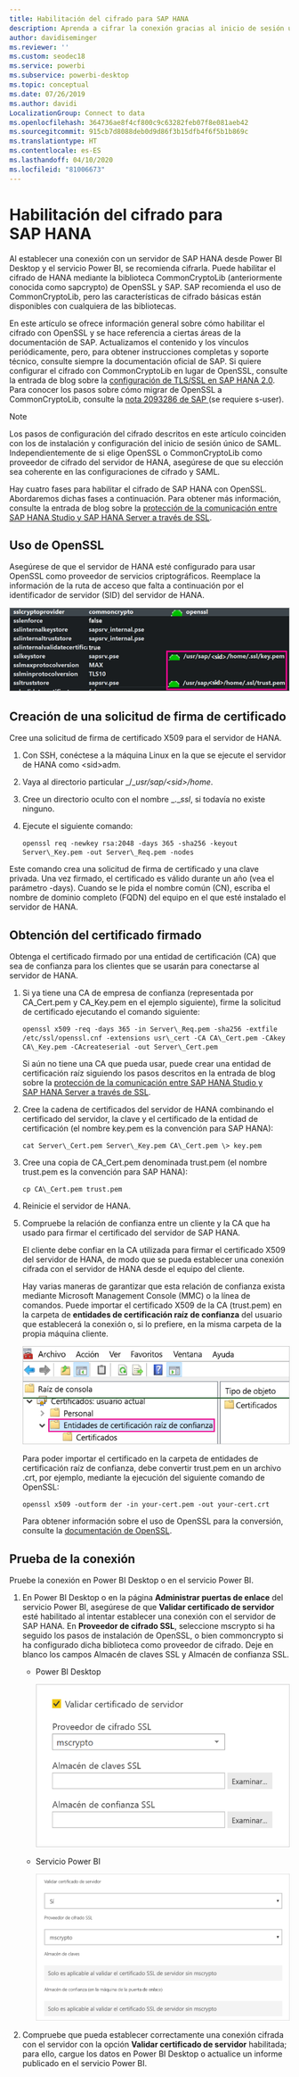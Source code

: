 ```yaml
---
title: Habilitación del cifrado para SAP HANA
description: Aprenda a cifrar la conexión gracias al inicio de sesión único de SAML al conectarse a un servidor de HANA desde Power BI.
author: davidiseminger
ms.reviewer: ''
ms.custom: seodec18
ms.service: powerbi
ms.subservice: powerbi-desktop
ms.topic: conceptual
ms.date: 07/26/2019
ms.author: davidi
LocalizationGroup: Connect to data
ms.openlocfilehash: 364736ae8f4cf800c9c63282feb07f8e081aeb42
ms.sourcegitcommit: 915cb7d8088deb0d9d86f3b15dfb4f6f5b1b869c
ms.translationtype: HT
ms.contentlocale: es-ES
ms.lasthandoff: 04/10/2020
ms.locfileid: "81006673"
---
```

# <a name="enable-encryption-for-sap-hana"></a>Habilitación del cifrado para SAP HANA

Al establecer una conexión con un servidor de SAP HANA desde Power BI Desktop y el servicio Power BI, se recomienda cifrarla. Puede habilitar el cifrado de HANA mediante la biblioteca CommonCryptoLib (anteriormente conocida como sapcrypto) de OpenSSL y SAP. SAP recomienda el uso de CommonCryptoLib, pero las características de cifrado básicas están disponibles con cualquiera de las bibliotecas.

En este artículo se ofrece información general sobre cómo habilitar el cifrado con OpenSSL y se hace referencia a ciertas áreas de la documentación de SAP. Actualizamos el contenido y los vínculos periódicamente, pero, para obtener instrucciones completas y soporte técnico, consulte siempre la documentación oficial de SAP. Si quiere configurar el cifrado con CommonCryptoLib en lugar de OpenSSL, consulte la entrada de blog sobre la [configuración de TLS/SSL en SAP HANA 2.0](https://blogs.sap.com/2018/11/13/how-to-configure-tlsssl-in-sap-hana-2.0/). Para conocer los pasos sobre cómo migrar de OpenSSL a CommonCryptoLib, consulte la [nota 2093286 de SAP ](https://launchpad.support.sap.com/#/notes/2093286) (se requiere s-user).

> [!NOTE]
> Los pasos de configuración del cifrado descritos en este artículo coinciden con los de instalación y configuración del inicio de sesión único de SAML. Independientemente de si elige OpenSSL o CommonCryptoLib como proveedor de cifrado del servidor de HANA, asegúrese de que su elección sea coherente en las configuraciones de cifrado y SAML.

Hay cuatro fases para habilitar el cifrado de SAP HANA con OpenSSL. Abordaremos dichas fases a continuación.  Para obtener más información, consulte la entrada de blog sobre la [protección de la comunicación entre SAP HANA Studio y SAP HANA Server a través de SSL](https://blogs.sap.com/2015/09/28/securing-the-communication-between-sap-hana-studio-and-sap-hana-server-through-ssl/).

## <a name="use-openssl"></a>Uso de OpenSSL

Asegúrese de que el servidor de HANA esté configurado para usar OpenSSL como proveedor de servicios criptográficos. Reemplace la información de la ruta de acceso que falta a continuación por el identificador de servidor (SID) del servidor de HANA.

![Proveedor de servicios criptográficos OpenSSL](media/desktop-sap-hana-encryption/ssl-crypto-provider.png)

## <a name="create-a-certificate-signing-request"></a>Creación de una solicitud de firma de certificado

Cree una solicitud de firma de certificado X509 para el servidor de HANA.

1. Con SSH, conéctese a la máquina Linux en la que se ejecute el servidor de HANA como \<sid\>adm.

1. Vaya al directorio particular _/__usr/sap/\<sid\>/home_.

1. Cree un directorio oculto con el nombre _.__ssl_, si todavía no existe ninguno.

1. Ejecute el siguiente comando:

    ```
    openssl req -newkey rsa:2048 -days 365 -sha256 -keyout Server\_Key.pem -out Server\_Req.pem -nodes
    ```

Este comando crea una solicitud de firma de certificado y una clave privada. Una vez firmado, el certificado es válido durante un año (vea el parámetro -days). Cuando se le pida el nombre común (CN), escriba el nombre de dominio completo (FQDN) del equipo en el que esté instalado el servidor de HANA.

## <a name="get-the-certificate-signed"></a>Obtención del certificado firmado

Obtenga el certificado firmado por una entidad de certificación (CA) que sea de confianza para los clientes que se usarán para conectarse al servidor de HANA.

1. Si ya tiene una CA de empresa de confianza (representada por CA\_Cert.pem y CA\_Key.pem en el ejemplo siguiente), firme la solicitud de certificado ejecutando el comando siguiente:

    ```
    openssl x509 -req -days 365 -in Server\_Req.pem -sha256 -extfile /etc/ssl/openssl.cnf -extensions usr\_cert -CA CA\_Cert.pem -CAkey CA\_Key.pem -CAcreateserial -out Server\_Cert.pem
    ```

    Si aún no tiene una CA que pueda usar, puede crear una entidad de certificación raíz siguiendo los pasos descritos en la entrada de blog sobre la [protección de la comunicación entre SAP HANA Studio y SAP HANA Server a través de SSL](https://blogs.sap.com/2015/09/28/securing-the-communication-between-sap-hana-studio-and-sap-hana-server-through-ssl/).

1. Cree la cadena de certificados del servidor de HANA combinando el certificado del servidor, la clave y el certificado de la entidad de certificación (el nombre key.pem es la convención para SAP HANA):

    ```
    cat Server\_Cert.pem Server\_Key.pem CA\_Cert.pem \> key.pem
    ```

1. Cree una copia de CA\_Cert.pem denominada trust.pem (el nombre trust.pem es la convención para SAP HANA):

    ```
    cp CA\_Cert.pem trust.pem
    ```

1. Reinicie el servidor de HANA.

1. Compruebe la relación de confianza entre un cliente y la CA que ha usado para firmar el certificado del servidor de SAP HANA.

    El cliente debe confiar en la CA utilizada para firmar el certificado X509 del servidor de HANA, de modo que se pueda establecer una conexión cifrada con el servidor de HANA desde el equipo del cliente.

    Hay varias maneras de garantizar que esta relación de confianza exista mediante Microsoft Management Console (MMC) o la línea de comandos. Puede importar el certificado X509 de la CA (trust.pem) en la carpeta de **entidades de certificación raíz de confianza** del usuario que establecerá la conexión o, si lo prefiere, en la misma carpeta de la propia máquina cliente.

    ![Carpeta de entidades de certificación raíz de confianza](media/desktop-sap-hana-encryption/trusted-root-certification.png)

    Para poder importar el certificado en la carpeta de entidades de certificación raíz de confianza, debe convertir trust.pem en un archivo .crt, por ejemplo, mediante la ejecución del siguiente comando de OpenSSL:

    ```
    openssl x509 -outform der -in your-cert.pem -out your-cert.crt
    ```
    
    Para obtener información sobre el uso de OpenSSL para la conversión, consulte la [documentación de OpenSSL](https://www.openssl.org/docs/man1.0.2/man3/x509.html).

## <a name="test-the-connection"></a>Prueba de la conexión

Pruebe la conexión en Power BI Desktop o en el servicio Power BI.

1. En Power BI Desktop o en la página **Administrar puertas de enlace** del servicio Power BI, asegúrese de que **Validar certificado de servidor** esté habilitado al intentar establecer una conexión con el servidor de SAP HANA. En **Proveedor de cifrado SSL**, seleccione mscrypto si ha seguido los pasos de instalación de OpenSSL, o bien commoncrypto si ha configurado dicha biblioteca como proveedor de cifrado. Deje en blanco los campos Almacén de claves SSL y Almacén de confianza SSL.

    - Power BI Desktop

        ![Validación del certificado del servidor (servicio)](media/desktop-sap-hana-encryption/validate-server-certificate-service.png)

    - Servicio Power BI

        ![Validación del certificado del servidor (escritorio)](media/desktop-sap-hana-encryption/validate-server-certificate-desktop.png)

1. Compruebe que pueda establecer correctamente una conexión cifrada con el servidor con la opción **Validar certificado de servidor** habilitada; para ello, cargue los datos en Power BI Desktop o actualice un informe publicado en el servicio Power BI.
